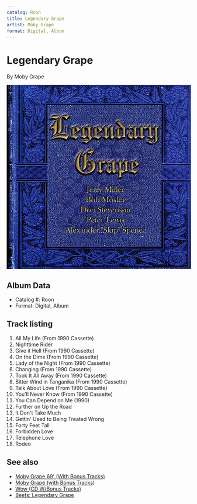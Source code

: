 ```yaml
---
catalog: Roon
title: Legendary Grape
artist: Moby Grape
format: Digital, Album
---
```


# Legendary Grape

By Moby Grape

![](../../assets/albumcovers/Moby_Grape-Legendary_Grape.png)

## Album Data

- Catalog #: Roon
- Format: Digital, Album


## Track listing


1. All My Life (From 1990 Cassette)
2. Nighttime Rider
3. Give it Hell (From 1990 Cassette)
4. On the Dime (From 1990 Cassette)
5. Lady of the Night (From 1990 Cassette)
6. Changing (From 1990 Cassette)
7. Took It All Away (From 1990 Cassette)
8. Bitter Wind in Tanganika (From 1990 Cassette)
9. Talk About Love (From 1990 Cassette)
10. You'll Never Know (From 1990 Cassette)
11. You Can Depend on Me (1990)
12. Further on Up the Road
13. It Don't Take Much
14. Gettin' Used to Being Treated Wrong
15. Forty Feet Tall
16. Forbidden Love
17. Telephone Love
18. Rodeo


## See also

- [Moby Grape 69' (With Bonus Tracks)](Moby_Grape_69_With_Bonus_Tracks.md)
- [Moby Grape (with Bonus Tracks)](Moby_Grape_with_Bonus_Tracks.md)
- [Wow (CD W/Bonus Tracks)](Wow_CD_W-Bonus_Tracks.md)
- [Beets: Legendary Grape](../../Beets/Moby_Grape/Legendary_Grape.md)
